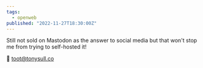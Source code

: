```yaml
---
tags:
  - openweb
published: "2022-11-27T18:30:00Z"
---
```


Still not sold on Mastodon as the answer to social media but that won't stop me from trying to self-hosted it!

🦣 toot@tonysull.co

